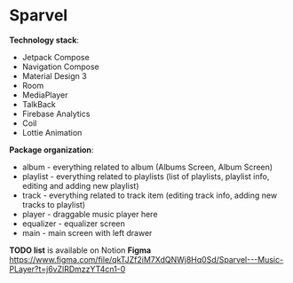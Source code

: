 # Sparvel

**Technology stack**:
* Jetpack Compose
* Navigation Compose
* Material Design 3
* Room
* MediaPlayer
* TalkBack
* Firebase Analytics
* Coil
* Lottie Animation

**Package organization**:
* album - everything related to album (Albums Screen, Album Screen)
* playlist - everything related to playlists (list of playlists, playlist info, editing and adding new playlist)
* track - everything related to track item (editing track info, adding new tracks to playlist)
* player - draggable music player here
* equalizer - equalizer screen
* main - main screen with left drawer

**TODO list** is available on Notion
**Figma** https://www.figma.com/file/qkTJZf2iM7XdQNWj8Hq0Sd/Sparvel---Music-PLayer?t=j6vZlRDmzzYT4cn1-0
